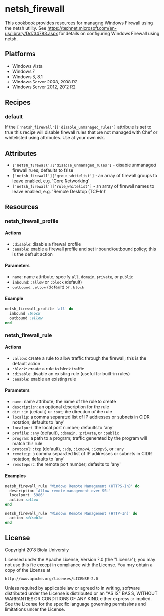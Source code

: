 # netsh_firewall

This cookbook provides resources for managing Windows Firewall using the netsh utility. See https://technet.microsoft.com/en-us/library/Dd734783.aspx for details on configuring Windows Firewall using netsh.

## Platforms

* Windows Vista
* Windows 7
* Windows 8, 8.1
* Windows Server 2008, 2008 R2
* Windows Server 2012, 2012 R2

## Recipes

### default

If the `['netsh_firewall']['disable_unmanaged_rules']` attribute is set to true this recipe will disable firewall rules that are not managed with Chef or whitelisted using attributes. Use at your own risk.

## Attributes

* `['netsh_firewall']['disable_unmanaged_rules']` - disable unmanaged firewall rules; defaults to false
* `['netsh_firewall']['group_whitelist']` - an array of firewall groups to leave enabled, e.g. 'Core Networking'
* `['netsh_firewall']['rule_whitelist']` - an array of firewall names to leave enabled, e.g. 'Remote Desktop (TCP-In)'

## Resources

### netsh_firewall_profile

#### Actions

- `:disable`: disable a firewall profile
- `:enable`: enable a firewall profile and set inbound/outbound policy; this is the default action

#### Parameters

- `name`: name attribute; specify `all`, `domain`, `private`, or `public`
- `inbound`: `:allow` or `:block` (default)
- `outbound`: `:allow` (default) or `:block`

#### Example

```ruby
netsh_firewall_profile 'all' do
  inbound :block
  outbound :allow
end
```

### netsh_firewall_rule

#### Actions

- `:allow`: create a rule to allow traffic through the firewall; this is the default action
- `:block`: create a rule to block traffic
- `:disable`: disable an existing rule (useful for built-in rules)
- `:enable`: enable an existing rule

#### Parameters

- `name`: name attribute; the name of the rule to create
- `description`: an optional description for the rule
- `dir`: `:in` (default) or `:out`; the direction of the rule
- `localip`: a comma separated list of IP addresses or subnets in CIDR notation; defaults to 'any'
- `localport`: the local port number; defaults to 'any'
- `profile`: `:any` (default), `:domain`, `:private`, or `:public`
- `program`: a path to a program; traffic generated by the program will match this rule
- `protocol`: `:tcp` (default), `:udp`, `:icmpv4`, `:icmpv6`, or `:any`
- `remoteip`: a comma separated list of IP addresses or subnets in CIDR notation; defaults to 'any'
- `remoteport`: the remote port number; defaults to 'any'

#### Examples

```ruby
netsh_firewall_rule 'Windows Remote Management (HTTPS-In)' do
  description 'Allow remote management over SSL'
  localport '5986'
  action :allow
end

netsh_firewall_rule 'Windows Remote Management (HTTP-In)' do
  action :disable
end
```

## License

Copyright 2018 Biola University

Licensed under the Apache License, Version 2.0 (the "License");
you may not use this file except in compliance with the License.
You may obtain a copy of the License at

    http://www.apache.org/licenses/LICENSE-2.0

Unless required by applicable law or agreed to in writing, software
distributed under the License is distributed on an "AS IS" BASIS,
WITHOUT WARRANTIES OR CONDITIONS OF ANY KIND, either express or implied.
See the License for the specific language governing permissions and
limitations under the License.
